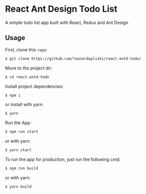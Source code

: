 # React Ant Design Todo List
A simple todo list app built with React, Redux and Ant Design

## Usage

First, clone this `repo`:

```sh
$ git clone https://github.com/leonardopliski/react-antd-todo/
```

Move to the project dir:
```sh
$ cd react-antd-todo
```

Install project dependencies:
```sh
$ npm i
```
or install with yarn:
```sh
$ yarn
```

Run the App:
```sh
$ npm run start
```
or with yarn:
```sh
$ yarn start
```

To run the app for production, just run the following cmd:
```sh
$ npm run build
```
or with yarn:
```sh
$ yarn build
```